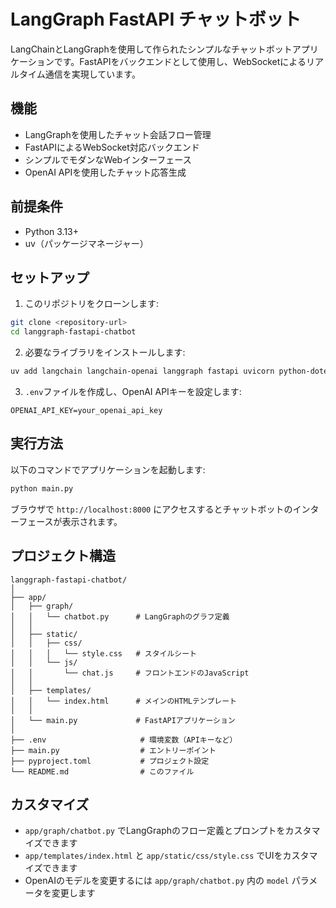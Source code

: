 # LangGraph FastAPI チャットボット

LangChainとLangGraphを使用して作られたシンプルなチャットボットアプリケーションです。FastAPIをバックエンドとして使用し、WebSocketによるリアルタイム通信を実現しています。

## 機能

- LangGraphを使用したチャット会話フロー管理
- FastAPIによるWebSocket対応バックエンド
- シンプルでモダンなWebインターフェース
- OpenAI APIを使用したチャット応答生成

## 前提条件

- Python 3.13+
- uv（パッケージマネージャー）

## セットアップ

1. このリポジトリをクローンします:

```bash
git clone <repository-url>
cd langgraph-fastapi-chatbot
```

2. 必要なライブラリをインストールします:

```bash
uv add langchain langchain-openai langgraph fastapi uvicorn python-dotenv jinja2
```

3. `.env`ファイルを作成し、OpenAI APIキーを設定します:

```
OPENAI_API_KEY=your_openai_api_key
```

## 実行方法

以下のコマンドでアプリケーションを起動します:

```bash
python main.py
```

ブラウザで `http://localhost:8000` にアクセスするとチャットボットのインターフェースが表示されます。

## プロジェクト構造

```
langgraph-fastapi-chatbot/
│
├── app/
│   ├── graph/
│   │   └── chatbot.py      # LangGraphのグラフ定義
│   │
│   ├── static/
│   │   ├── css/
│   │   │   └── style.css   # スタイルシート
│   │   └── js/
│   │       └── chat.js     # フロントエンドのJavaScript
│   │
│   ├── templates/
│   │   └── index.html      # メインのHTMLテンプレート
│   │
│   └── main.py             # FastAPIアプリケーション
│
├── .env                     # 環境変数（APIキーなど）
├── main.py                  # エントリーポイント
├── pyproject.toml           # プロジェクト設定
└── README.md                # このファイル
```

## カスタマイズ

- `app/graph/chatbot.py` でLangGraphのフロー定義とプロンプトをカスタマイズできます
- `app/templates/index.html` と `app/static/css/style.css` でUIをカスタマイズできます
- OpenAIのモデルを変更するには `app/graph/chatbot.py` 内の `model` パラメータを変更します

